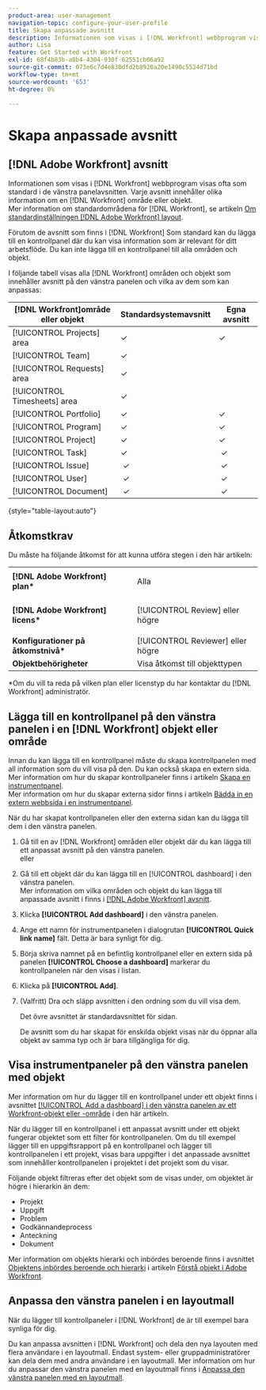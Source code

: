 ```yaml
---
product-area: user-management
navigation-topic: configure-your-user-profile
title: Skapa anpassade avsnitt
description: Informationen som visas i [!DNL Workfront] webbprogram visas ofta som standard i avsnitten i den vänstra panelen. Varje avsnitt innehåller olika information om en [!DNL Workfront] område eller objekt.
author: Lisa
feature: Get Started with Workfront
exl-id: 68f4b83b-a8b4-4304-930f-62551cb06a92
source-git-commit: 073e6c7d4e830dfd2b8920a20e1490c5524d71bd
workflow-type: tm+mt
source-wordcount: '653'
ht-degree: 0%

---
```


# Skapa anpassade avsnitt

## [!DNL Adobe Workfront] avsnitt

Informationen som visas i [!DNL Workfront] webbprogram visas ofta som standard i de vänstra panelavsnitten. Varje avsnitt innehåller olika information om en [!DNL Workfront] område eller objekt.\
Mer information om standardområdena för [!DNL Workfront], se artikeln [Om standardinställningen [!DNL Adobe Workfront] layout](../../../administration-and-setup/customize-workfront/use-layout-templates/about-the-default-wf-layout.md).

Förutom de avsnitt som finns i [!DNL Workfront] Som standard kan du lägga till en kontrollpanel där du kan visa information som är relevant för ditt arbetsflöde. Du kan inte lägga till en kontrollpanel till alla områden och objekt.

I följande tabell visas alla [!DNL Workfront] områden och objekt som innehåller avsnitt på den vänstra panelen och vilka av dem som kan anpassas:

| **[!DNL Workfront]område eller objekt** | **Standardsystemavsnitt** | **Egna avsnitt** |
|---|---|---|
| [!UICONTROL Projects] area | ✓ | ✓ |
| [!UICONTROL Team] | ✓ |   |
| [!UICONTROL Requests] area | ✓ |   |
| [!UICONTROL Timesheets] area | ✓ |   |
| [!UICONTROL Portfolio] | ✓ | ✓ |
| [!UICONTROL Program] | ✓ | ✓ |
| [!UICONTROL Project] | ✓ | ✓ |
| [!UICONTROL Task] | ✓ |  ✓ |
| [!UICONTROL Issue] |  ✓ |  ✓ |
| [!UICONTROL User] |  ✓ |  ✓ |
| [!UICONTROL Document] |  ✓ |  ✓ |

{style=&quot;table-layout:auto&quot;}

## Åtkomstkrav

Du måste ha följande åtkomst för att kunna utföra stegen i den här artikeln:

<table style="table-layout:auto"> 
 <col> 
 </col> 
 <col> 
 </col> 
 <tbody> 
  <tr> 
   <td role="rowheader"><strong>[!DNL Adobe Workfront] plan*</strong></td> 
   <td> <p>Alla</p> </td> 
  </tr> 
  <tr> 
   <td role="rowheader"><strong>[!DNL Adobe Workfront] licens*</strong></td> 
   <td> <p>[!UICONTROL Review] eller högre</p> </td> 
  </tr> 
  <tr> 
   <td role="rowheader"><strong>Konfigurationer på åtkomstnivå*</strong></td> 
   <td>[!UICONTROL Reviewer] eller högre</td> 
  </tr> 
  <tr> 
   <td role="rowheader"><strong>Objektbehörigheter</strong></td> 
   <td>Visa åtkomst till objekttypen</td> 
  </tr> 
 </tbody> 
</table>

&#42;Om du vill ta reda på vilken plan eller licenstyp du har kontaktar du [!DNL Workfront] administratör.

## Lägga till en kontrollpanel på den vänstra panelen i en [!DNL Workfront] objekt eller område

Innan du kan lägga till en kontrollpanel måste du skapa kontrollpanelen med all information som du vill visa på den. Du kan också skapa en extern sida.\
Mer information om hur du skapar kontrollpaneler finns i artikeln [Skapa en instrumentpanel](../../../reports-and-dashboards/dashboards/creating-and-managing-dashboards/create-dashboard.md).\
Mer information om hur du skapar externa sidor finns i artikeln [Bädda in en extern webbsida i en instrumentpanel](../../../reports-and-dashboards/dashboards/creating-and-managing-dashboards/embed-external-web-page-dashboard.md).

När du har skapat kontrollpanelen eller den externa sidan kan du lägga till dem i den vänstra panelen.

1. Gå till en av [!DNL Workfront] områden eller objekt där du kan lägga till ett anpassat avsnitt på den vänstra panelen.\
   eller
1. Gå till ett objekt där du kan lägga till en [!UICONTROL dashboard] i den vänstra panelen.\
   Mer information om vilka områden och objekt du kan lägga till anpassade avsnitt i finns i [[!DNL Adobe Workfront] avsnitt](#adobe-workfront-sections).
1. Klicka **[!UICONTROL Add dashboard]** i den vänstra panelen.
1. Ange ett namn för instrumentpanelen i dialogrutan **[!UICONTROL Quick link name]** fält. Detta är bara synligt för dig.
1. Börja skriva namnet på en befintlig kontrollpanel eller en extern sida på panelen **[!UICONTROL Choose a dashboard]** markerar du kontrollpanelen när den visas i listan.
1. Klicka på **[!UICONTROL Add]**.
1. (Valfritt) Dra och släpp avsnitten i den ordning som du vill visa dem.

   Det övre avsnittet är standardavsnittet för sidan.

   De avsnitt som du har skapat för enskilda objekt visas när du öppnar alla objekt av samma typ och är bara tillgängliga för dig.

## Visa instrumentpaneler på den vänstra panelen med objekt

Mer information om hur du lägger till en kontrollpanel under ett objekt finns i avsnittet [[!UICONTROL Add a dashboard] i den vänstra panelen av ett Workfront-objekt eller -område](#add-a-dashboard-in-the-left-panel-of-a-workfront-object-or-area) i den här artikeln.

När du lägger till en kontrollpanel i ett anpassat avsnitt under ett objekt fungerar objektet som ett filter för kontrollpanelen. Om du till exempel lägger till en uppgiftsrapport på en kontrollpanel och lägger till kontrollpanelen i ett projekt, visas bara uppgifter i det anpassade avsnittet som innehåller kontrollpanelen i projektet i det projekt som du visar.

Följande objekt filtreras efter det objekt som de visas under, om objektet är högre i hierarkin än dem:

* Projekt
* Uppgift
* Problem
* Godkännandeprocess
* Anteckning
* Dokument

Mer information om objekts hierarki och inbördes beroende finns i avsnittet [Objektens inbördes beroende och hierarki](../../../workfront-basics/navigate-workfront/workfront-navigation/understand-objects.md#understanding-interdependency-and-hierarchy-of-objects) i artikeln [Förstå objekt i Adobe Workfront](../../../workfront-basics/navigate-workfront/workfront-navigation/understand-objects.md).

## Anpassa den vänstra panelen i en layoutmall

När du lägger till kontrollpaneler i [!DNL Workfront] de är till exempel bara synliga för dig.

Du kan anpassa avsnitten i [!DNL Workfront] och dela den nya layouten med flera användare i en layoutmall. Endast system- eller gruppadministratörer kan dela dem med andra användare i en layoutmall. Mer information om hur du anpassar den vänstra panelen med en layoutmall finns i [Anpassa den vänstra panelen med en layoutmall](/help/quicksilver/administration-and-setup/customize-workfront/use-layout-templates/customize-left-panel.md).
